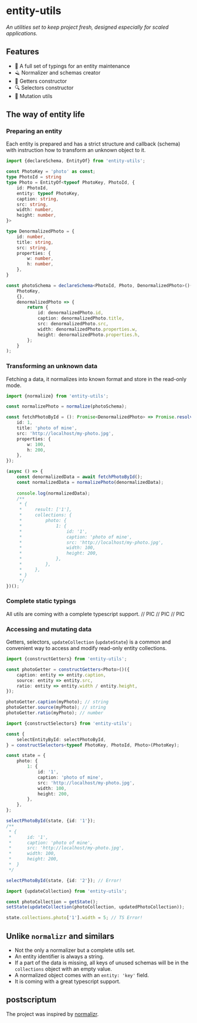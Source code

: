 # entity-utils

_An utilities set to keep project fresh, designed especially for scaled applications._
 
## Features

* 🦆 A full set of typings for an entity maintenance
* 🪒 Normalizer and schemas creator
* 🔬 Getters constructor
* 🔍 Selectors constructor
* 🔨 Mutation utils

## The way of entity life

### Preparing an entity

Each entity is prepared and has a strict structure and callback (schema) with instruction how to transform an unknown object to it.
```typescript
import {declareSchema, EntityOf} from 'entity-utils';

const PhotoKey = 'photo' as const;
type PhotoId = string
type Photo = EntityOf<typeof PhotoKey, PhotoId, {
    id: PhotoId,
    entity: typeof PhotoKey,
    caption: string,
    src: string,
    width: number,
    height: number,
}>

type DenormalizedPhoto = {
    id: number,
    title: string,
    src: string,
    properties: {
        w: number,
        h: number,
    },
}

const photoSchema = declareSchema<PhotoId, Photo, DenormalizedPhoto>()(
    PhotoKey,
    {},
    denormalizedPhoto => {
        return {
            id: denormalizedPhoto.id,
            caption: denormalizedPhoto.title,
            src: denormalizedPhoto.src,
            width: denormalizedPhoto.properties.w,
            height: denormalizedPhoto.properties.h,
        };
    }
);
```

### Transforming an unknown data

Fetching a data, it normalizes into known format and store in the read-only mode.
```typescript
import {normalize} from 'entity-utils';

const normalizePhoto = normalize(photoSchema);

const fetchPhotoById = (): Promise<DenormalizedPhoto> => Promise.resolve({
    id: 1,
    title: 'photo of mine',
    src: 'http://localhost/my-photo.jpg',
    properties: {
        w: 100,
        h: 200,
    },
});

(async () => {
    const denormalizedData = await fetchPhotoById();
    const normalizedData = normalizePhoto(denormalizedData);
    
    console.log(normalizedData);
    /**
     * {
     *     result: ['1'],
     *     collections: {
     *         photo: {
     *             1: {
     *                 id: '1',
     *                 caption: 'photo of mine',
     *                 src: 'http://localhost/my-photo.jpg',
     *                 width: 100,
     *                 height: 200,
     *             },
     *         },
     *     },
     * }
     */
})();
```

### Complete static typings
All utils are coming with a complete typescript support.
// PIC
// PIC
// PIC

### Accessing and mutating data
Getters, selectors, `updateCollection` (`updateState`) is a common and convenient way to access and modify read-only entity collections.
```typescript
import {constructGetters} from 'entity-utils';

const photoGetter = constructGetters<Photo>()({
    caption: entity => entity.caption,
    source: entity => entity.src,
    ratio: entity => entity.width / entity.height,
});

photoGetter.caption(myPhoto); // string
photoGetter.source(myPhoto); // string
photoGetter.ratio(myPhoto); // number
```

```typescript
import {constructSelectors} from 'entity-utils';

const {
    selectEntityById: selectPhotoById,
} = constructSelectors<typeof PhotoKey, PhotoId, Photo>(PhotoKey);

const state = {
    photo: {
        1: {
            id: '1',
            caption: 'photo of mine',
            src: 'http://localhost/my-photo.jpg',
            width: 100,
            height: 200,
        },
    },
};

selectPhotoById(state, {id: '1'});
/**
 * {
 *      id: '1',
 *      caption: 'photo of mine',
 *      src: 'http://localhost/my-photo.jpg',
 *      width: 100,
 *      height: 200,
 *  }
 */

selectPhotoById(state, {id: '2'}); // Error!
```

```typescript
import {updateCollection} from 'entity-utils';

const photoCollection = getState();
setState(updateCollection(photoCollection, updatedPhotoCollection));

state.collections.photo['1'].width = 5; // TS Error!
```

## Unlike `normalizr` and similars

* Not the only a normalizer but a complete utils set. 
* An entity identifier is always a string.
* If a part of the data is missing, all keys of unused schemas will be in the `collections` object with an empty value.
* A normalized object comes with an `entity: 'key'` field.
* It is coming with a great typescript support.

## postscriptum

The project was inspired by [normalizr](https://github.com/paularmstrong/normalizr).
